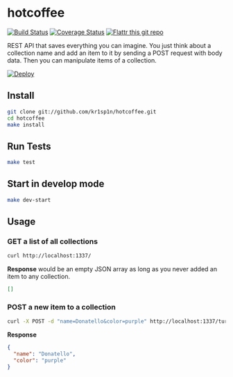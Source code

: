 hotcoffee
==============================

[![Build Status](https://travis-ci.org/kr1sp1n/hotcoffee.svg?branch=master)](https://travis-ci.org/kr1sp1n/hotcoffee)
[![Coverage Status](https://coveralls.io/repos/kr1sp1n/hotcoffee/badge.png)](https://coveralls.io/r/kr1sp1n/hotcoffee)
[![Flattr this git repo](http://api.flattr.com/button/flattr-badge-large.png)](https://flattr.com/submit/auto?user_id=krispin&url=https://github.com/kr1sp1n/hotcoffee&title=hotcoffee&language=coffeescript&tags=github&category=software)

REST API that saves everything you can imagine.
You just think about a collection name and add an item to it by sending a POST request with body data.
Then you can manipulate items of a collection.

[![Deploy](https://www.herokucdn.com/deploy/button.png)](https://heroku.com/deploy)

Install
-----------------------------

```bash
git clone git://github.com/kr1sp1n/hotcoffee.git
cd hotcoffee
make install
```


Run Tests
-----------------------------

```bash
make test
```


Start in develop mode
-----------------------------

```bash
make dev-start
```


Usage
-----------------------------

### GET a list of all collections

```bash
curl http://localhost:1337/
```

__Response__ would be an empty JSON array as long as you never added an item to any collection. 

```JSON
[]
```


### POST a new item to a collection

```bash
curl -X POST -d "name=Donatello&color=purple" http://localhost:1337/turtles
```

__Response__

```JSON
{
  "name": "Donatello",
  "color": "purple"
}
```

